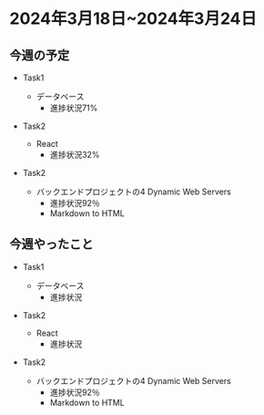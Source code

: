 # 2024年3月18日~2024年3月24日

## 今週の予定
- Task1
    - データベース
        - 進捗状況71%

- Task2 
    - React
        - 進捗状況32%

- Task2
    - バックエンドプロジェクトの4 Dynamic Web Servers
        - 進捗状況92％
        - Markdown to HTML 


## 今週やったこと
- Task1
    - データベース
        - 進捗状況

- Task2 
    - React
        - 進捗状況

- Task2
    - バックエンドプロジェクトの4 Dynamic Web Servers
        - 進捗状況92％
        - Markdown to HTML 
